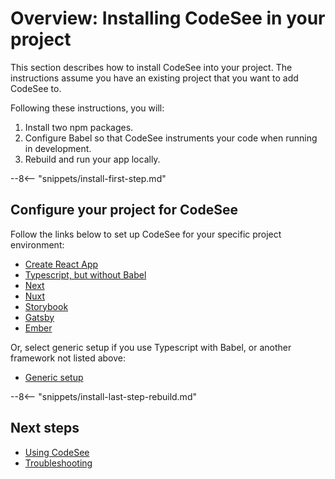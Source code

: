 # Overview: Installing CodeSee in your project

This section describes how to install CodeSee into your project. The instructions assume you have an existing project that you want to add CodeSee to.

Following these instructions, you will:

1. Install two npm packages.
2. Configure Babel so that CodeSee instruments your code when running in development.
3. Rebuild and run your app locally.


--8<-- "snippets/install-first-step.md"

## Configure your project for CodeSee

Follow the links below to set up CodeSee for your specific project environment:

- [Create React App](../setup-cra)
- [Typescript, but without Babel](../setup-typescript-without-babel)
- [Next](../setup-next)
- [Nuxt](../setup-nuxt)
- [Storybook](../setup-storybook)
- [Gatsby](../setup-gatsby)
- [Ember](../setup-ember)

Or, select generic setup if you use Typescript with Babel, or another framework not listed above:

- [Generic setup](../setup-generic)


--8<-- "snippets/install-last-step-rebuild.md"

## Next steps

* [Using CodeSee](https://docs.codesee.io/en/latest/use/quick-start.html)
* [Troubleshooting](https://docs.codesee.io/en/latest/help/browser-setup.html)
